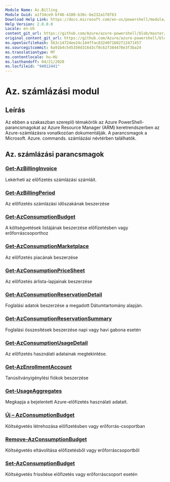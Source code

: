 ```yaml
---
Module Name: Az.Billing
Module Guid: a1f34ce9-bf46-4180-b36c-be232a1f8f63
Download Help Link: https://docs.microsoft.com/en-us/powershell/module/az.billing
Help Version: 2.0.0.0
Locale: en-US
content_git_url: https://github.com/Azure/azure-powershell/blob/master/src/Billing/Billing/help/Az.Billing.md
original_content_git_url: https://github.com/Azure/azure-powershell/blob/master/src/Billing/Billing/help/Az.Billing.md
ms.openlocfilehash: 563c14724ee24c144ffac8324071b02712471457
ms.sourcegitcommit: 6a91b4c545350d316d3cf8c62f384478e3f3ba24
ms.translationtype: MT
ms.contentlocale: hu-HU
ms.lasthandoff: 04/21/2020
ms.locfileid: "94012441"
---
```

# Az. számlázási modul
## Leírás
Az ebben a szakaszban szereplő témakörök az Azure PowerShell-parancsmagokat az Azure Resource Manager (ARM) keretrendszerben az Azure-számlázásra vonatkozóan dokumentálják. A parancsmagok a Microsoft. Azure. commands. számlázási névtérben találhatók.

## Az. számlázási parancsmagok
### [Get-AzBillingInvoice](Get-AzBillingInvoice.md)
Lekérheti az előfizetés számlázási számláit.

### [Get-AzBillingPeriod](Get-AzBillingPeriod.md)
Az előfizetés számlázási időszakának beszerzése

### [Get-AzConsumptionBudget](Get-AzConsumptionBudget.md)
A költségvetések listájának beszerzése előfizetésben vagy erőforráscsoporthoz

### [Get-AzConsumptionMarketplace](Get-AzConsumptionMarketplace.md)
Az előfizetés piacának beszerzése

### [Get-AzConsumptionPriceSheet](Get-AzConsumptionPriceSheet.md)
Az előfizetés árlista-lapjainak beszerzése

### [Get-AzConsumptionReservationDetail](Get-AzConsumptionReservationDetail.md)
Foglalási adatok beszerzése a megadott Dátumtartomány alapján.

### [Get-AzConsumptionReservationSummary](Get-AzConsumptionReservationSummary.md)
Foglalási összesítések beszerzése napi vagy havi gabona esetén

### [Get-AzConsumptionUsageDetail](Get-AzConsumptionUsageDetail.md)
Az előfizetés használati adatainak megtekintése.

### [Get-AzEnrollmentAccount](Get-AzEnrollmentAccount.md)
Tanúsítványigénylési fiókok beszerzése

### [Get-UsageAggregates](Get-UsageAggregates.md)
Megkapja a bejelentett Azure-előfizetés használati adatait.

### [Új – AzConsumptionBudget](New-AzConsumptionBudget.md)
Költségvetés létrehozása előfizetésben vagy erőforrás-csoportban

### [Remove-AzConsumptionBudget](Remove-AzConsumptionBudget.md)
Költségvetés eltávolítása előfizetésből vagy erőforráscsoportből

### [Set-AzConsumptionBudget](Set-AzConsumptionBudget.md)
Költségvetés frissítése előfizetés vagy erőforráscsoport esetén

